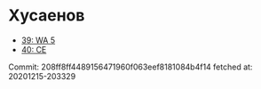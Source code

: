 # Хусаенов
- [39: WA 5](39.md)
- [40: CE](40.md)

Commit: 208ff8ff4489156471960f063eef8181084b4f14
 fetched at: 20201215-203329
